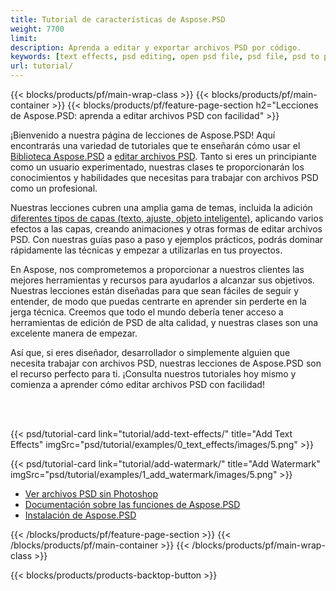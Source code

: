 ```yaml
---
title: Tutorial de características de Aspose.PSD
weight: 7700
limit: 
description: Aprenda a editar y exportar archivos PSD por código.
keywords: [text effects, psd editing, open psd file, psd file, psd to png, psd file format, PSD API, Aspose.PSD library, Aspose.PSD tutorial]
url: tutorial/
---
```


{{< blocks/products/pf/main-wrap-class >}}
{{< blocks/products/pf/main-container >}}
{{< blocks/products/pf/feature-page-section h2="Lecciones de Aspose.PSD: aprenda a editar archivos PSD con facilidad" >}}

<p>
¡Bienvenido a nuestra página de lecciones de Aspose.PSD! Aquí encontrarás una variedad de tutoriales que te enseñarán cómo usar el <a href="https://www.nuget.org/packages/Aspose.PSD">Biblioteca Aspose.PSD</a> a <a href="https://products.aspose.app/psd/editor/">editar archivos PSD</a>. Tanto si eres un principiante como un usuario experimentado, nuestras clases te proporcionarán los conocimientos y habilidades que necesitas para trabajar con archivos PSD como un profesional.</p>
<p>
Nuestras lecciones cubren una amplia gama de temas, incluida la adición <a href="https://docs.aspose.com/psd/net/layers-and-mask-information-section/">diferentes tipos de capas (texto, ajuste, objeto inteligente)</a>, aplicando varios efectos a las capas, creando animaciones y otras formas de editar archivos PSD. Con nuestras guías paso a paso y ejemplos prácticos, podrás dominar rápidamente las técnicas y empezar a utilizarlas en tus proyectos.</p>
<p>
En Aspose, nos comprometemos a proporcionar a nuestros clientes las mejores herramientas y recursos para ayudarlos a alcanzar sus objetivos. Nuestras lecciones están diseñadas para que sean fáciles de seguir y entender, de modo que puedas centrarte en aprender sin perderte en la jerga técnica. Creemos que todo el mundo debería tener acceso a herramientas de edición de PSD de alta calidad, y nuestras clases son una excelente manera de empezar.</p>
<p>
Así que, si eres diseñador, desarrollador o simplemente alguien que necesita trabajar con archivos PSD, nuestras lecciones de Aspose.PSD son el recurso perfecto para ti. ¡Consulta nuestros tutoriales hoy mismo y comienza a aprender cómo editar archivos PSD con facilidad!</p>

<br />
<br />

{{< psd/tutorial-card link="tutorial/add-text-effects/" title="Add Text Effects" imgSrc="psd/tutorial/examples/0_text_effects/images/5.png" >}}

{{< psd/tutorial-card link="tutorial/add-watermark/" title="Add Watermark" imgSrc="psd/tutorial/examples/1_add_watermark/images/5.png" >}}


<div class="code-sample">
    <ul class="link-list">
        <li class="link-item"><a href="https://products.aspose.com/psd/view/">Ver archivos PSD sin Photoshop</a></li>
        <li class="link-item"><a href="https://docs.aspose.com/psd/net/features/">Documentación sobre las funciones de Aspose.PSD</a></li>
        <li class="link-item"><a href="https://docs.aspose.com/psd/net/installation/">Instalación de Aspose.PSD</a></li>
    </ul>
</div>


{{< /blocks/products/pf/feature-page-section >}}
{{< /blocks/products/pf/main-container >}}
{{< /blocks/products/pf/main-wrap-class >}}

{{< blocks/products/products-backtop-button >}}

